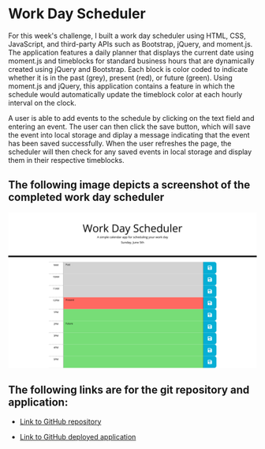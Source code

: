# Work Day Scheduler

For this week's challenge, I built a work day scheduler using HTML, CSS, JavaScript, and third-party APIs such as Bootstrap, jQuery, and moment.js. The application features a daily planner that displays the current date using moment.js and timeblocks for standard business hours that are dynamically created using jQuery and Bootstrap. Each block is color coded to indicate whether it is in the past (grey), present (red), or future (green). Using moment.js and jQuery, this application contains a feature in which the schedule would automatically update the timeblock color at each hourly interval on the clock.

A user is able to add events to the schedule by clicking on the text field and entering an event. The user can then click the save button, which will save the event into local storage and diplay a message indicating that the event has been saved successfully. When the user refreshes the page, the scheduler will then check for any saved events in local storage and display them in their respective timeblocks.

## The following image depicts a screenshot of the completed work day scheduler

![Screenshot of work day scheduler](./assets/images/Screenshot-Work-Day-Scheduler.jpg)

## The following links are for the git repository and application:

* [Link to GitHub repository](https://github.com/kt946/work-day-scheduler)

* [Link to GitHub deployed application](https://kt946.github.io/work-day-scheduler/)